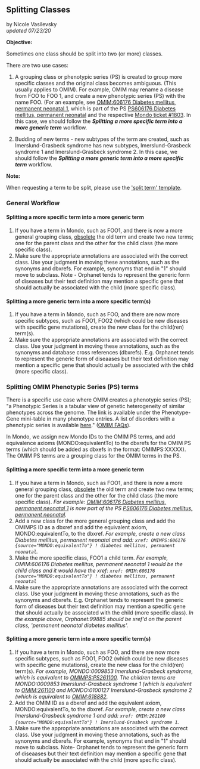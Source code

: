 
## Splitting Classes

by Nicole Vasilevsky     
_updated 07/23/20_

**Objective:** 

Sometimes one class should be split into two (or more) classes. 

There are two use cases:

1) A grouping class or phenotypic series (PS) is created to group more specific classes and the original class becomes ambiguous. (This usually applies to OMIM). For example, OMIM may rename a disease from FOO to FOO 1, and create a new phenotypic series (PS) with the name FOO. (For an example, see [OMIM:606176 Diabetes mellitus, permanent neonatal 1](https://www.omim.org/entry/606176), which is part of the PS [PS606176 Diabetes mellitus, permanent neonatal](https://www.omim.org/phenotypicSeries/PS606176) and the respective [Mondo ticket #1803](https://github.com/monarch-initiative/mondo/issues/1803). In this case, we should follow the  **_Splitting a more specific term into a more generic term_** workflow.

2) Budding of new terms - new subtypes of the term are created, such as Imerslund-Grasbeck syndrome has new subtypes, Imerslund-Grasbeck syndrome 1 and Imerslund-Grasbeck syndrome 2. In this case, we should follow the **_Splitting a more generic term into a more specific term_** workflow.

**Note:** 

When requesting a term to be split, please use the ['split term' template](https://github.com/monarch-initiative/mondo/issues/new?assignees=nicolevasilevsky&labels=split&template=split-term.md&title=split+term%3A+%3Center+name%3E).

### General Workflow

#### Splitting a more specific term into a more generic term

1. If you have a term in Mondo, such as FOO1, and there is now a more general grouping class, [obsolete](https://mondo.readthedocs.io/en/latest/editors-guide/merging-and-obsoleting/#obsolete-a-class-without-merging) the old term and create two new terms; one for the parent class and the other for the child class (the more specific class).
1. Make sure the appropriate annotations are associated with the correct class. Use your judgment in moving these annotations, such as the synonyms and dbxrefs. For example, synonyms that end in "1" should move to subclass. Note - Orphanet tends to represent the generic form of diseases but their text definition may mention a specific gene that should actually be associated with the child (more specific class).  

#### Splitting a more generic term into a more specific term(s)

1. If you have a term in Mondo, such as FOO, and there are now more specific subtypes, such as FOO1, FOO2 (which could be new diseases with specific gene mutations), create the new class for the child(ren) term(s).
1. Make sure the appropriate annotations are associated with the correct class. Use your judgment in moving these annotations, such as the synonyms and database cross references (dbxrefs). E.g. Orphanet tends to represent the generic form of diseaases but their text definition may mention a specific gene that should actually be associated with the child (more specific class).

### Splitting OMIM Phenotypic Series (PS) terms

There is a specific use case where OMIM creates a phenotypic series (PS); "a Phenotypic Series is a tabular view of genetic heterogeneity of similar phenotypes across the genome. The link is available under the Phenotype-Gene mini-table in many phenotype entries. A list of disorders with a phenotypic series is available [here](https://www.omim.org/phenotypicSeriesTitles/all)." ([OMIM FAQs](https://www.omim.org/help/faq#1_13)).

In Mondo, we assign new Mondo IDs to the OMIM PS terms, and add equivalence axioms (MONDO:equivalentTo) to the dbxrefs for the OMIM PS terms (which should be added as dbxefs in the format: OMIMPS:XXXXX). The OMIM PS terms are a grouping class for the OMIM terms in the PS.

#### Splitting a more specific term into a more generic term

1. If you have a term in Mondo, such as FOO1, and there is now a more general grouping class, [obsolete](https://mondo.readthedocs.io/en/latest/editors-guide/merging-and-obsoleting/#obsolete-a-class-without-merging) the old term and create two new terms; one for the parent class and the other for the child class (the more specific class). _For example: [OMIM:606176 Diabetes mellitus, permanent neonatal 1](https://www.omim.org/entry/606176) is now part of the PS [PS606176 Diabetes mellitus, permanent neonatal](https://www.omim.org/phenotypicSeries/PS606176)._
1. Add a new class for the more general grouping class and add the OMIMPS ID as a dbxref and add the equivalent axiom, MONDO:equivalentTo, to the dbxref. _For example, create a new class Diabetes mellitus, permanent neonatal and add: `xref: OMIMPS:606176 {source="MONDO:equivalentTo"} ! diabetes mellitus, permanent neonatal`._
1. Make the more specific class, FOO1 a child term. _For example, OMIM:606176 Diabetes mellitus, permanent neonatal 1 would be the child class and it would have the xref: `xref: OMIM:606176 {source="MONDO:equivalentTo"} ! diabetes mellitus, permanent neonatal`_
1. Make sure the appropriate annotations are associated with the correct class. Use your judgment in moving these annotations, such as the synonyms and dbxrefs. E.g. Orphanet tends to represent the generic form of diseases but their text definition may mention a specific gene that should actually be associated with the child (more specific class). _In the example above, Orphanet:99885 should be xref'd on the parent class, 'permanent neonatal diabetes mellitus'._

#### Splitting a more generic term into a more specific term(s)

1. If you have a term in Mondo, such as FOO, and there are now more specific subtypes, such as FOO1, FOO2 (which could be new diseases with specific gene mutations), create the new class for the child(ren) term(s). _For example, MONDO:0009853 Imerslund-Grasbeck syndrome, which is equivalent to [OMIMPS:PS261100](https://www.omim.org/phenotypicSeries/PS261100). The children terms are MONDO:0009853 Imerslund-Grasbeck syndrome 1 (which is equivalent to [OMIM:261100](https://www.omim.org/entry/261100) and MONDO:0100127 Imerslund-Grasbeck syndrome 2 (which is equivalent to [OMIM:618882](https://www.omim.org/entry/618882)._
1. Add the OMIM ID as a dbxref and add the equivalent axiom, MONDO:equivalentTo, to the dbxref. _For example, create a new class Imerslund-Grasbeck syndrome 1 and add: `xref: OMIM:261100 {source="MONDO:equivalentTo"} ! Imerslund-Grasbeck syndrome 1`._
1. Make sure the appropriate annotations are associated with the correct class. Use your judgment in moving these annotations, such as the synonyms and dbxrefs. For example, synonyms that end in "1" should move to subclass. Note- Orphanet tends to represent the generic form of diseaases but their text definition may mention a specific gene that should actually be associated with the child (more specific class).




